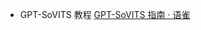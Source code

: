 - GPT-SoVITS 教程
  [GPT-SoVITS 指南 · 语雀](https://www.yuque.com/baicaigongchang1145haoyuangong/ib3g1e)
